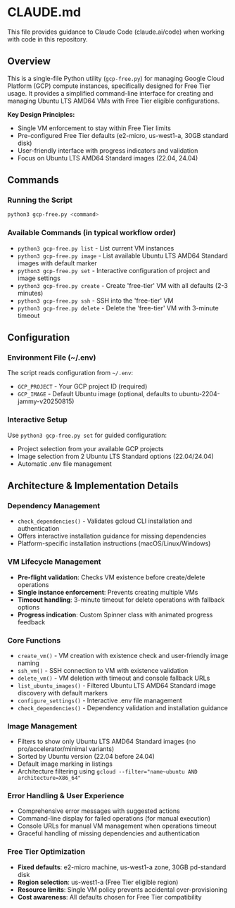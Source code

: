 # CLAUDE.md

This file provides guidance to Claude Code (claude.ai/code) when working with code in this repository.

## Overview

This is a single-file Python utility (`gcp-free.py`) for managing Google Cloud Platform (GCP) compute instances, specifically designed for Free Tier usage. It provides a simplified command-line interface for creating and managing Ubuntu LTS AMD64 VMs with Free Tier eligible configurations.

**Key Design Principles:**
- Single VM enforcement to stay within Free Tier limits
- Pre-configured Free Tier defaults (e2-micro, us-west1-a, 30GB standard disk)
- User-friendly interface with progress indicators and validation
- Focus on Ubuntu LTS AMD64 Standard images (22.04, 24.04)

## Commands

### Running the Script
```bash
python3 gcp-free.py <command>
```

### Available Commands (in typical workflow order)
- `python3 gcp-free.py list` - List current VM instances
- `python3 gcp-free.py image` - List available Ubuntu LTS AMD64 Standard images with default marker
- `python3 gcp-free.py set` - Interactive configuration of project and image settings
- `python3 gcp-free.py create` - Create 'free-tier' VM with all defaults (2-3 minutes)
- `python3 gcp-free.py ssh` - SSH into the 'free-tier' VM
- `python3 gcp-free.py delete` - Delete the 'free-tier' VM with 3-minute timeout

## Configuration

### Environment File (~/.env)
The script reads configuration from `~/.env`:
- `GCP_PROJECT` - Your GCP project ID (required)
- `GCP_IMAGE` - Default Ubuntu image (optional, defaults to ubuntu-2204-jammy-v20250815)

### Interactive Setup
Use `python3 gcp-free.py set` for guided configuration:
- Project selection from your available GCP projects
- Image selection from 2 Ubuntu LTS Standard options (22.04/24.04)
- Automatic .env file management

## Architecture & Implementation Details

### Dependency Management
- `check_dependencies()` - Validates gcloud CLI installation and authentication
- Offers interactive installation guidance for missing dependencies
- Platform-specific installation instructions (macOS/Linux/Windows)

### VM Lifecycle Management
- **Pre-flight validation**: Checks VM existence before create/delete operations
- **Single instance enforcement**: Prevents creating multiple VMs
- **Timeout handling**: 3-minute timeout for delete operations with fallback options
- **Progress indication**: Custom Spinner class with animated progress feedback

### Core Functions
- `create_vm()` - VM creation with existence check and user-friendly image naming
- `ssh_vm()` - SSH connection to VM with existence validation
- `delete_vm()` - VM deletion with timeout and console fallback URLs
- `list_ubuntu_images()` - Filtered Ubuntu LTS AMD64 Standard image discovery with default markers
- `configure_settings()` - Interactive .env file management
- `check_dependencies()` - Dependency validation and installation guidance

### Image Management
- Filters to show only Ubuntu LTS AMD64 Standard images (no pro/accelerator/minimal variants)
- Sorted by Ubuntu version (22.04 before 24.04)
- Default image marking in listings
- Architecture filtering using `gcloud --filter="name~ubuntu AND architecture=X86_64"`

### Error Handling & User Experience
- Comprehensive error messages with suggested actions
- Command-line display for failed operations (for manual execution)
- Console URLs for manual VM management when operations timeout
- Graceful handling of missing dependencies and authentication

### Free Tier Optimization
- **Fixed defaults**: e2-micro machine, us-west1-a zone, 30GB pd-standard disk
- **Region selection**: us-west1-a (Free Tier eligible region)
- **Resource limits**: Single VM policy prevents accidental over-provisioning
- **Cost awareness**: All defaults chosen for Free Tier compatibility